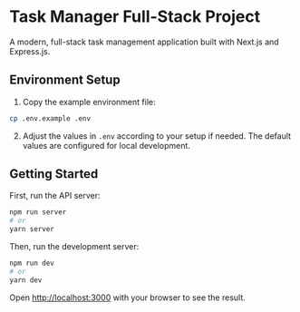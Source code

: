 # Task Manager Full-Stack Project

A modern, full-stack task management application built with Next.js and Express.js.

## Environment Setup

1. Copy the example environment file:

```bash
cp .env.example .env
```

2. Adjust the values in `.env` according to your setup if needed.
The default values are configured for local development.

## Getting Started

First, run the API server:

```bash
npm run server
# or
yarn server
```

Then, run the development server:

```bash
npm run dev
# or
yarn dev
```

Open [http://localhost:3000](http://localhost:3000) with your browser to see the result.
